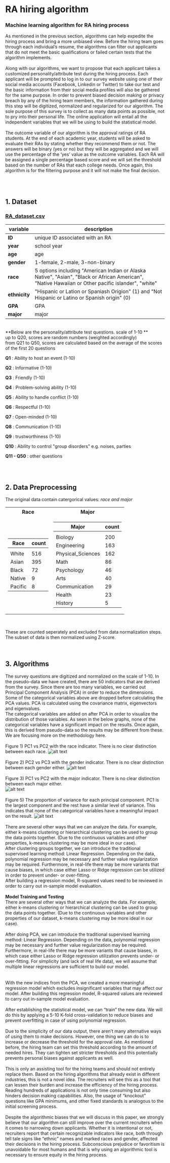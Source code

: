 # RA hiring algorithm
### Machine learning algorithm for RA hiring process
As mentioned in the previous section, algorithms can help expedite the hiring process and bring a more unbiased view. Before the hiring team goes through each individual’s resume, the algorithms can filter out applicants that do not meet the basic qualifications or failed certain tests that the algorithm implements. <br></br>
Along with our algorithms, we want to propose that each applicant takes a customized personality/attribute test during the hiring process. Each applicant will be prompted to log in to our survey website using one of their social media accounts (Facebook, Linkedin or Twitter) to take our test and the basic information from their social media profiles will also be gathered for the same purpose. In order to prevent biased decision making or privacy breach by any of the hiring team members, the information gathered during this step will be digitized, normalized and regularized for our algorithm. The sole purpose of this survey is to collect as many data points as possible, not to pry into their personal life. The online application will entail all the independent variables that we will be using to build the statistical model. <br></br>
The outcome variable of our algorithm is the approval ratings of RA students. At the end of each academic year, students will be asked to evaluate their RAs by stating whether they recommend them or not. The answers will be binary (yes or no) but they will be aggregated and we will use the percentage of  the ‘yes’ value as the outcome variables. Each RA will be assigned a single percentage based score and we will set the threshold based on the number of RAs that each college needs. Once again, this algorithm is for the filtering purpose and it will not make the final decision. 

</br>
<br/>

## 1. Dataset 
### [RA_dataset.csv](https://github.com/jameshyojaelee/RA_hiring_algorithm/raw/main/RA_dataset.csv)
| variable      | description                                                                                                                                        |
|---------------|----------------------------------------------------------------------------------------------------------------------------------------------------|
| **ID**        | unique ID associated with an RA                                                                                                                    |
| **year**      | school year                                                                                                                                        |
| **age**       | age                                                                                                                                                |
| **gender**    | 1-female, 2-male, 3-non-binary                                                                                                                     |
| **race**      | 5 options including "American Indian or Alaska Native", "Asian", "Black or African American", "Native Hawaiian or Other pacific islander", "white" |
| **ethnicity** | "Hispanic or Lation or Spaniash Origion" (1) and "Not Hispanic or Latino or Spanish origin" (0)                                                    |
| **GPA**       | GPA                                                                                                                                                |
| **major**     | major                                                                                                                                              |
</br>
**Below are the personality/attribute test questions. scale of 1-10 **
</br>
up to Q20, scores are random numbers (weighted accordingly) </br>
from Q21 to Q50, scores are calculated based on the average of the scores of the first 20 questions </br>

**Q1**  : Ability to host an event (1-10) </br>

**Q2**  : Informative (1-10) </br>

**Q3**  : Friendly (1-10) </br>

**Q4**  : Problem-solving ability (1-10) </br>

**Q5**  : Ability to handle conflict (1-10) </br>

**Q6** : Respectful (1-10) </br>

**Q7** : Open-minded (1-10) </br>

**Q8** : Communication (1-10) </br>

**Q9** : trustworthiness (1-10) </br>

**Q10** : Ability to control "group disorders" e.g. noises, parties</br>

**Q11 - Q50** : other questions </br>

</br>
</br>

## 2. Data Preprocessing
The original data contain catergorical values: *race and major* </br>

<table>
<tr><th> Race </th><th> Major </th></tr>
<tr><td>

| Race    | count |
|---------|-------|
|         |       |
| White   | 516   |
| Asian   | 395   |
| Black   | 72    |
| Native  | 9     |
| Pacific | 8     |

</td><td>

| Major             | count |
|-------------------|-------|
|                   |       |
| Biology           | 200   |
| Engineering       | 163   |
| Physical_Sciences | 162   |
| Math              | 86    |
| Psychology        | 46    |
| Arts              | 40    |
| Communication     | 29    |
| Health            | 23    |
| History           | 5     |

</td></tr> </table>

</br>

These are counted seperately and excluded from data normalization steps. </br>
The subset of data is then normalized using Z-score. </br>
</br>
</br>

## 3. Algorithms

The survey questions are digitized and normalized on the scale of 1-10. In the pseudo-data we have created, there are 50 indicators that are derived from the survey. Since there are too many variables, we carried out Principal Component Analysis (PCA) in order to reduce the dimensions. Some of the categorical variables above are dropped before calculating the PCA values. PCA is calculated using the covariance matrix, eigenvectors and eigenvalues. </br>
The categorical variables are added on after PCA in order to visualize the distribution of those variables. As seen in the below graphs, none of the categorical variables have a significant impact on the results. Once again, this is derived from pseudo-data so the results may be different from these. We are focusing more on the methodology here. 
</br></br>
Figure 1) PC1 vs PC2 with the race indicator. There is no clear distinction between each race. 
![alt text](https://github.com/jameshyojaelee/RA_hiring_algorithm/blob/main/PCA/PC1%20vs%20PC2%20(Race).JPG) 
</br></br>
Figure 2) PC2 vs PC3 with the gender indicator. There is no clear distinction between each gender either. 
![alt text](https://github.com/jameshyojaelee/RA_hiring_algorithm/blob/main/PCA/PC2%20vs%20PC3%20(gender).JPG)
</br></br>
Figure 3) PC1 vs PC2 with the major indicator. There is no clear distinction between each major either.  
![alt text](https://github.com/jameshyojaelee/RA_hiring_algorithm/blob/main/PCA/PC1%20vs%20PC3%20(Major).JPG)
</br></br>
Figure 5) The proportion of variance for each principal component. PC1 is the largest component and the rest have a similar level of variance. This indicates that none of the categorical variables have a meaningful impact on the result. 
![alt text](https://github.com/jameshyojaelee/RA_hiring_algorithm/blob/main/PCA/Principal%20Component%20Variance%20Proportion.JPG)
</br>
</br>
There are several other ways that we can analyze the data. For example, either k-means clustering or hierarchical clustering can be used to group the data points together. (Due to the continuous variables and other properties, k-means clustering may be more ideal in our case). </br>
After clustering groups together, we can introduce the traditional supervised learning method: Linear Regression. Depending on the data, polynomial regression may be necessary and further value regularization may be required. Furthermore, in real-life there may be more variants that cause biases, in which case either Lasso or Ridge regression can be utilized in order to prevent under- or over-fitting.  </br>
  After building a regression model, R-squared values need to be reviewed in order to carry out in-sample model evaluation. </br>
</br>
**Model Training and Testing** </br>
There are several other ways that we can analyze the data. For example, either k-means clustering or hierarchical clustering can be used to group the data points together. (Due to the continuous variables and other properties of our dataset, k-means clustering may be more ideal in our case).
</br></br>
After doing PCA, we can introduce the traditional supervised learning method: Linear Regression. Depending on the data, polynomial regression may be necessary and further value regularization may be required. Furthermore, in real-life there may be more variants that cause biases, in which case either Lasso or Ridge regression utilization prevents under- or over-fitting. For simplicity (and lack of real life data), we will assume that multiple linear regressions are sufficient to build our model.  
</br></br>
With the new indices from the PCA, we created a more meaningful regression model which excludes insignificant variables that may affect our model. After building this regression model, R-squared values are reviewed to carry out in-sample model evaluation. 
</br></br>
After establishing the statistical model, we can “train” the new data. We will do this by applying a 5-10 K-fold cross-validation to reduce biases and prevent overfitting in case of using polynomial regression. 
</br></br>
Due to the simplicity of our data output, there aren’t many alternative ways of using them to make decisions. However, one thing we can do is to increase or decrease the threshold for the approval rate. As mentioned before, the hiring team can set this threshold according to the amount of needed hires. They can tighten set stricter thresholds and this potentially prevents personal biases against applicants as well. 
</br></br>
This is only an assisting tool for the hiring teams and should not entirely replace them. Based on the hiring algorithms that already exist in different industries, this is not a novel idea. The recruiters will see this as a tool that can lessen their burden and increase the efficiency of the hiring process. Reading hundreds of applications is not only time consuming but also hinders decision making capabilities. Also, the usage of “knockout” questions like GPA minimums, and other fixed standards is analogous to the initial screening process.
</br></br>
Despite the algorithmic biases that we will discuss in this paper, we strongly believe that our algorithm can still improve over the current recruiters when it comes to narrowing down applicants. Whether it is intentional or not, recruiters report that certain recognizable indicators like race, both through tell tale signs like “ethnic” names and marked races and gender, affected their decisions in the hiring process. Subconscious prejudice or favoritism is unavoidable for most humans and that is why using an algorithmic tool is necessary to ensure equity in the hiring process. 
</br></br>
